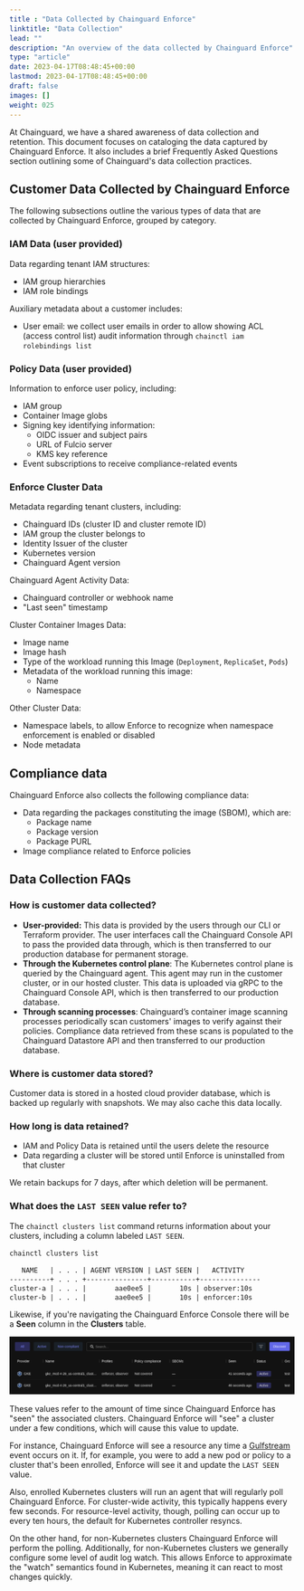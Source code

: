 ```yaml
---
title : "Data Collected by Chainguard Enforce"
linktitle: "Data Collection"
lead: ""
description: "An overview of the data collected by Chainguard Enforce"
type: "article"
date: 2023-04-17T08:48:45+00:00
lastmod: 2023-04-17T08:48:45+00:00
draft: false
images: []
weight: 025
---
```


At Chainguard, we have a shared awareness of data collection and retention. This document focuses on cataloging the data captured by Chainguard Enforce. It also includes a brief Frequently Asked Questions section outlining some of Chainguard's data collection practices.

## Customer Data Collected by Chainguard Enforce

The following subsections outline the various types of data that are collected by Chainguard Enforce, grouped by category.

### IAM Data (user provided)

Data regarding tenant IAM structures:
* IAM group hierarchies
* IAM role bindings

Auxiliary metadata about a customer includes:
* User email: we collect user emails in order to allow showing ACL (access control list) audit information through `chainctl iam rolebindings list`


### Policy Data (user provided)

Information to enforce user policy, including:
* IAM group
* Container Image globs
* Signing key identifying information:
    * OIDC issuer and subject pairs
    * URL of Fulcio server
    * KMS key reference
* Event subscriptions to receive compliance-related events 

### Enforce Cluster Data

Metadata regarding tenant clusters, including:
* Chainguard IDs (cluster ID and cluster remote ID)
* IAM group the cluster belongs to
* Identity Issuer of the cluster
* Kubernetes version
* Chainguard Agent version

Chainguard Agent Activity Data:
* Chainguard controller or webhook name
* "Last seen" timestamp

Cluster Container Images Data:
* Image name
* Image hash
* Type of the workload running this Image (`Deployment`, `ReplicaSet`, `Pods`)
* Metadata of the workload running this image:
    * Name
    * Namespace

Other Cluster Data:
* Namespace labels, to allow Enforce to recognize when namespace enforcement is enabled or disabled
* Node metadata


## Compliance data
Chainguard Enforce also collects the following compliance data:
* Data regarding the packages constituting the image (SBOM), which are:
    * Package name
    * Package version
    * Package PURL
* Image compliance related to Enforce policies


## Data Collection FAQs

### How is customer data collected?

* **User-provided:** This data is provided by the users through our CLI or Terraform provider. The user interfaces call the Chainguard Console API to pass the provided data through, which is then transferred to our production database for permanent storage.
* **Through the Kubernetes control plane**: The Kubernetes control plane is queried by the Chainguard agent. This agent may run in the customer cluster, or in our hosted cluster. This data is uploaded via gRPC to the Chainguard Console API, which is then transferred to our production database.
* **Through scanning processes**: Chainguard’s container image scanning processes periodically scan customers' images to verify against their policies. Compliance data retrieved from these scans is populated to the Chainguard Datastore API and then transferred to our production database.

### Where is customer data stored?

Customer data is stored in a hosted cloud provider database, which is backed up regularly with snapshots. We may also cache this data locally.

### How long is data retained?

* IAM and Policy Data is retained until the users delete the resource
* Data regarding a cluster will be stored until Enforce is uninstalled from that cluster

We retain backups for 7 days, after which deletion will be permanent.


### What does the `LAST SEEN` value refer to?

The `chainctl clusters list` command returns information about your clusters, including a column labeled `LAST SEEN`.

```sh
chainctl clusters list
```
```
   NAME   | . . . | AGENT VERSION | LAST SEEN |   ACTIVITY
----------+ . . . +---------------+-----------+---------------
cluster-a | . . . |       aae0ee5 |       10s | observer:10s
cluster-b | . . . |       aae0ee5 |       10s | enforcer:10s
```

Likewise, if you're navigating the Chainguard Enforce Console there will be a **Seen** column in the **Clusters** table.

![Screenshot of an example Clusters table. This table has two rows, each representing its own GKE cluster. The first cluster was last "seen" 41 seconds ago, while the second cluster was last "seen" 46 seconds ago.](last-seen.png)

These values refer to the amount of time since Chainguard Enforce has "seen" the associated clusters. Chainguard Enforce will "see" a cluster under a few conditions, which will cause this value to update. 

For instance, Chainguard Enforce will see a resource any time a [Gulfstream](/chainguard/chainguard-enforce/concepts/gulfstream-overview/) event occurs on it. If, for example, you were to add a new pod or policy to a cluster that's been enrolled, Enforce will see it and update the `LAST SEEN` value.

Also, enrolled Kubernetes clusters will run an agent that will regularly poll Chainguard Enforce. For cluster-wide activity, this typically happens every few seconds. For resource-level activity, though, polling can occur up to every ten hours, the default for Kubernetes controller resyncs. 

On the other hand, for non-Kubernetes clusters Chainguard Enforce will perform the polling. Additionally, for non-Kubernetes clusters we generally configure some level of audit log watch. This allows Enforce to approximate the "watch" semantics found in Kubernetes, meaning it can react to most changes quickly.
